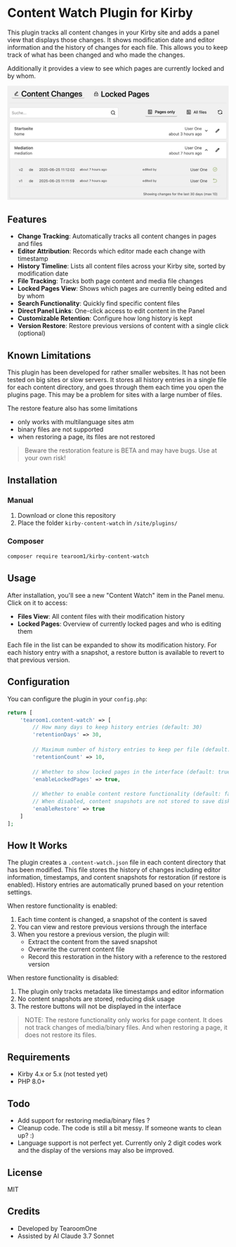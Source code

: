 # Content Watch Plugin for Kirby

This plugin tracks all content changes in your Kirby site and adds a panel view that displays those changes.
It shows modification date and editor information and the history of changes for each file.
This allows you to keep track of what has been changed and who made the changes.

Additionally it provides a view to see which pages are currently locked and by whom.

[![Screenshot](screenshot.jpg)](https://github.com/tearoom1/kirby-content-watch)

## Features

- **Change Tracking**: Automatically tracks all content changes in pages and files
- **Editor Attribution**: Records which editor made each change with timestamp
- **History Timeline**: Lists all content files across your Kirby site, sorted by modification date
- **File Tracking**: Tracks both page content and media file changes
- **Locked Pages View**: Shows which pages are currently being edited and by whom
- **Search Functionality**: Quickly find specific content files
- **Direct Panel Links**: One-click access to edit content in the Panel
- **Customizable Retention**: Configure how long history is kept
- **Version Restore**: Restore previous versions of content with a single click (optional)

## Known Limitations

This plugin has been developed for rather smaller websites. It has not been tested on big sites or slow servers.
It stores all history entries in a single file for each content directory, and goes through them each time you open the plugins page. 
This may be a problem for sites with a large number of files.

The restore feature also has some limitations
- only works with multilanguage sites atm
- binary files are not supported
- when restoring a page, its files are not restored

> Beware the restoration feature is BETA and may have bugs. Use at your own risk!

## Installation

### Manual

1. Download or clone this repository
2. Place the folder `kirby-content-watch` in `/site/plugins/`

### Composer

```bash
composer require tearoom1/kirby-content-watch
```

## Usage

After installation, you'll see a new "Content Watch" item in the Panel menu. Click on it to access:

- **Files View**: All content files with their modification history
- **Locked Pages**: Overview of currently locked pages and who is editing them

Each file in the list can be expanded to show its modification history. For each history entry with a snapshot, a restore button is available to revert to that previous version.

## Configuration

You can configure the plugin in your `config.php`:

```php
return [
    'tearoom1.content-watch' => [
        // How many days to keep history entries (default: 30)
        'retentionDays' => 30,
        
        // Maximum number of history entries to keep per file (default: 10)
        'retentionCount' => 10,
        
        // Whether to show locked pages in the interface (default: true)
        'enableLockedPages' => true,
        
        // Whether to enable content restore functionality (default: false)
        // When disabled, content snapshots are not stored to save disk space
        'enableRestore' => true
    ]
];
```

## How It Works

The plugin creates a `.content-watch.json` file in each content directory that has been modified. This file stores the history of changes including editor information, timestamps, and content snapshots for restoration (if restore is enabled).
History entries are automatically pruned based on your retention settings.

When restore functionality is enabled:
1. Each time content is changed, a snapshot of the content is saved
2. You can view and restore previous versions through the interface
3. When you restore a previous version, the plugin will:
   - Extract the content from the saved snapshot
   - Overwrite the current content file
   - Record this restoration in the history with a reference to the restored version

When restore functionality is disabled:
1. The plugin only tracks metadata like timestamps and editor information
2. No content snapshots are stored, reducing disk usage
3. The restore buttons will not be displayed in the interface

> NOTE: The restore functionality only works for page content.
> It does not track changes of media/binary files. 
> And when restoring a page, it does not restore its files.


## Requirements

- Kirby 4.x or 5.x (not tested yet)
- PHP 8.0+

## Todo

- Add support for restoring media/binary files ?
- Cleanup code. The code is still a bit messy. If someone wants to clean up? :)
- Language support is not perfect yet. Currently only 2 digit codes work and the display of the versions may also be improved.

## License

MIT

## Credits

- Developed by TearoomOne
- Assisted by AI Claude 3.7 Sonnet
